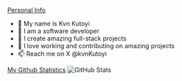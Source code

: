 <u>Personal Info</u>
- 👋 My name is Kvn Kutoyi
- 👀 I am a software developer
- 🌱 I create amazing full-stack projects
- 💞️ I love working and contributing on amazing projects
- 📫 Reach me on X @kvnKutoyi

<u>My Github Statistics</u> 
![GitHub Stats](https://github-readme-stats.vercel.app/api?username=kevinkutoyi&theme=radical)
